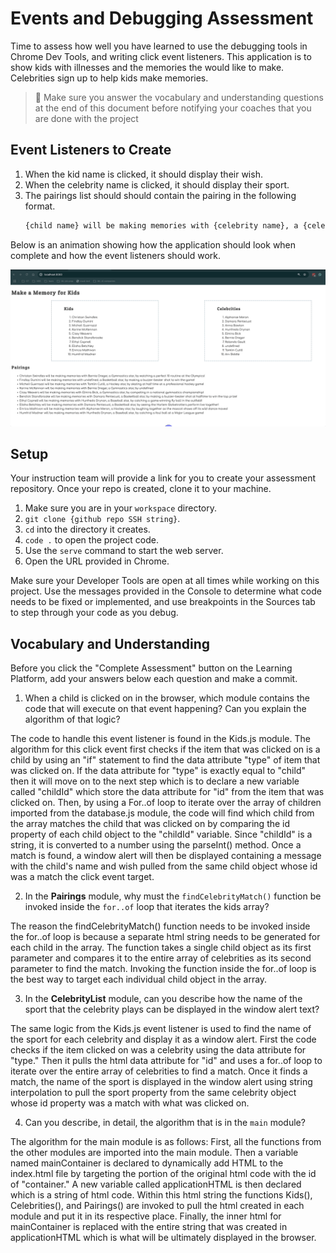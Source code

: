 # Events and Debugging Assessment

Time to assess how well you have learned to use the debugging tools in Chrome Dev Tools, and writing click event listeners. This application is to show kids with illnesses and the memories the would like to make. Celebrities sign up to help kids make memories.

> 🧨 Make sure you answer the vocabulary and understanding questions at the end of this document before notifying your coaches that you are done with the project

## Event Listeners to Create

1. When the kid name is clicked, it should display their wish.
1. When the celebrity name is clicked, it should display their sport.
1. The pairings list should should contain the pairing in the following format.
    ```html
    {child name} will be making memories with {celebrity name}, a {celebrity sport} star, by {child wish}
    ```

Below is an animation showing how the application should look when complete and how the event listeners should work.

<img src="./images/debugging-events-assessment.gif" width="700px">

## Setup

Your instruction team will provide a link for you to create your assessment repository. Once your repo is created, clone it to your machine.

1. Make sure you are in your `workspace` directory.
1. `git clone {github repo SSH string}`.
1. `cd` into the directory it creates.
1. `code .` to open the project code.
1. Use the `serve` command to start the web server.
1. Open the URL provided in Chrome.

Make sure your Developer Tools are open at all times while working on this project. Use the messages provided in the Console to determine what code needs to be fixed or implemented, and use breakpoints in the Sources tab to step through your code as you debug.

## Vocabulary and Understanding

Before you click the "Complete Assessment" button on the Learning Platform, add your answers below each question and make a commit.

1. When a child is clicked on in the browser, which module contains the code that will execute on that event happening? Can you explain the algorithm of that logic?

The code to handle this event listener is found in the Kids.js module. The algorithm for this click event first checks if the item that was clicked on is a child by using an "if" statement to find the data attribute "type" of item that was clicked on. If the data attribute for "type" is exactly equal to "child" then it will move on to the next step which is to declare a new variable called "childId" which store the data attribute for "id" from the item that was clicked on. Then, by using a For..of loop to iterate over the array of children imported from the database.js module, the code will find which child from the array matches the child that was clicked on by comparing the id property of each child object to the "childId" variable. Since "childId" is a string, it is converted to a number using the parseInt() method. Once a match is found, a window alert will then be displayed containing a message with the child's name and wish pulled from the same child object whose id was a match the click event target. 




2. In the **Pairings** module, why must the `findCelebrityMatch()` function be invoked inside the `for..of` loop that iterates the kids array?

The reason the findCelebrityMatch() function needs to be invoked inside the for..of loop is because a separate html string needs to be generated for each child in the array. The function takes a single child object as its first parameter and compares it to the entire array of celebrities as its second parameter to find the match. Invoking the function inside the for..of loop is the best way to target each individual child object in the array.

3. In the **CelebrityList** module, can you describe how the name of the sport that the celebrity plays can be displayed in the window alert text?

The same logic from the Kids.js event listener is used to find the name of the sport for each celebrity and display it as a window alert. First the code checks if the item clicked on was a celebrity using the data attribute for "type." Then it pulls the html data attribute for "id" and uses a for..of loop to iterate over the entire array of celebrities to find a match. Once it finds a match, the name of the sport is displayed in the window alert using string interpolation to pull the sport property from the same celebrity object whose id property was a match with what was clicked on. 

4. Can you describe, in detail, the algorithm that is in the `main` module?
 
 The algorithm for the main module is as follows: First, all the functions from the other modules are imported into the main module. Then a variable named mainContainer is declared to dynamically add HTML to the index.html file by targeting the portion of the original html code with the id of "container." A new variable called applicationHTML is then declared which is a string of html code. Within this html string the functions Kids(), Celebrities(), and Pairings() are invoked to pull the html created in each module and put it in its respective place. Finally, the inner html for mainContainer is replaced with the entire string that was created in applicationHTML which is what will be ultimately displayed in the browser. 